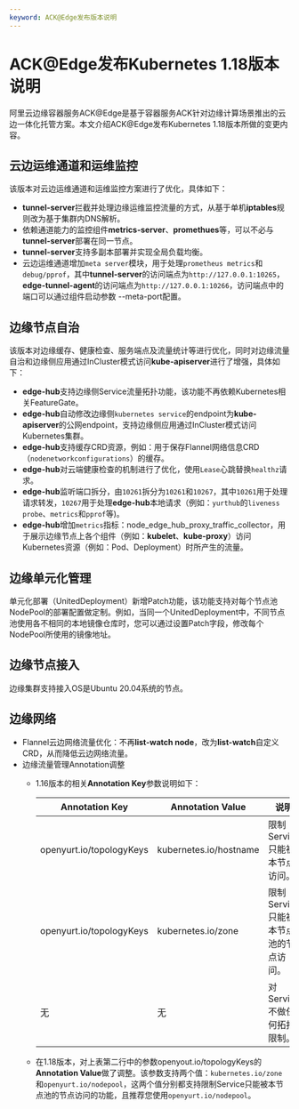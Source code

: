 ```yaml
---
keyword: ACK@Edge发布版本说明
---
```


# ACK@Edge发布Kubernetes 1.18版本说明

阿里云边缘容器服务ACK@Edge是基于容器服务ACK针对边缘计算场景推出的云边一体化托管方案。本文介绍ACK@Edge发布Kubernetes 1.18版本所做的变更内容。

## 云边运维通道和运维监控

该版本对云边运维通道和运维监控方案进行了优化，具体如下：

-   **tunnel-server**拦截并处理边缘运维监控流量的方式，从基于单机**iptables**规则改为基于集群内DNS解析。
-   依赖通道能力的监控组件**metrics-server**、**promethues**等，可以不必与**tunnel-server**部署在同一节点。
-   **tunnel-server**支持多副本部署并实现全局负载均衡。
-   云边运维通道增加`meta server`模块，用于处理`prometheus metrics`和`debug/pprof`，其中**tunnel-server**的访问端点为`http://127.0.0.1:10265`，**edge-tunnel-agent**的访问端点为`http://127.0.0.1:10266`，访问端点中的端口可以通过组件启动参数 --meta-port配置。

## 边缘节点自治

该版本对边缘缓存、健康检查、服务端点及流量统计等进行优化，同时对边缘流量自治和边缘侧应用通过InCluster模式访问**kube-apiserver**进行了增强，具体如下：

-   **edge-hub**支持边缘侧Service流量拓扑功能，该功能不再依赖Kubernetes相关FeatureGate。
-   **edge-hub**自动修改边缘侧`kubernetes service`的endpoint为**kube-apiserver**的公网endpoint，支持边缘侧应用通过InCluster模式访问Kubernetes集群。
-   **edge-hub**支持缓存CRD资源，例如：用于保存Flannel网络信息CRD（`nodenetworkconfigurations`）的缓存。
-   **edge-hub**对云端健康检查的机制进行了优化，使用`Lease`心跳替换`healthz`请求。
-   **edge-hub**监听端口拆分，由`10261`拆分为`10261`和`10267`，其中`10261`用于处理请求转发，`10267`用于处理**edge-hub**本地请求（例如：`yurthub`的`liveness probe`、`metrics`和`pprof`等\)。
-   **edge-hub**增加`metrics`指标：node\_edge\_hub\_proxy\_traffic\_collector，用于展示边缘节点上各个组件（例如：**kubelet**、**kube-proxy**）访问Kubernetes资源（例如：Pod、Deployment）时所产生的流量。

## 边缘单元化管理

单元化部署（UnitedDeployment）新增Patch功能，该功能支持对每个节点池NodePool的部署配置做定制。例如，当同一个UnitedDeployment中，不同节点池使用各不相同的本地镜像仓库时，您可以通过设置Patch字段，修改每个NodePool所使用的镜像地址。

## 边缘节点接入

边缘集群支持接入OS是Ubuntu 20.04系统的节点。

## 边缘网络

-   Flannel云边网络流量优化：不再**list-watch node**，改为**list-watch**自定义CRD，从而降低云边网络流量。
-   边缘流量管理Annotation调整
    -   1.16版本的相关**Annotation Key**参数说明如下：

        |Annotation Key|Annotation Value|说明|
        |--------------|----------------|--|
        |openyurt.io/topologyKeys|kubernetes.io/hostname|限制Service只能被本节点访问。|
        |openyurt.io/topologyKeys|kubernetes.io/zone|限制Service只能被本节点池的节点访问。|
        |无|无|对Service不做任何拓扑限制。|

    -   在1.18版本，对上表第二行中的参数openyout.io/topologyKeys的**Annotation Value**做了调整。该参数支持两个值：`kubernetes.io/zone`和`openyurt.io/nodepool`，这两个值分别都支持限制Service只能被本节点池的节点访问的功能，且推荐您使用`openyurt.io/nodepool`。

